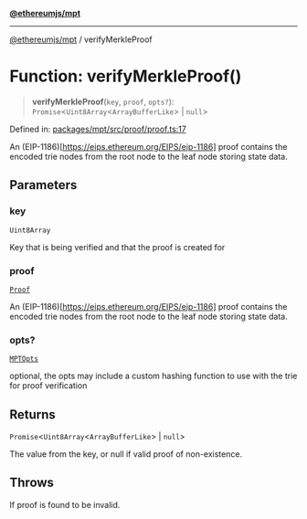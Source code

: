 [**@ethereumjs/mpt**](../README.md)

***

[@ethereumjs/mpt](../README.md) / verifyMerkleProof

# Function: verifyMerkleProof()

> **verifyMerkleProof**(`key`, `proof`, `opts?`): `Promise`\<`Uint8Array`\<`ArrayBufferLike`\> \| `null`\>

Defined in: [packages/mpt/src/proof/proof.ts:17](https://github.com/ethereumjs/ethereumjs-monorepo/blob/master/packages/mpt/src/proof/proof.ts#L17)

An (EIP-1186)[https://eips.ethereum.org/EIPS/eip-1186] proof contains the encoded trie nodes
from the root node to the leaf node storing state data.

## Parameters

### key

`Uint8Array`

Key that is being verified and that the proof is created for

### proof

[`Proof`](../type-aliases/Proof.md)

An (EIP-1186)[https://eips.ethereum.org/EIPS/eip-1186] proof contains the encoded trie nodes from the root node to the leaf node storing state data.

### opts?

[`MPTOpts`](../interfaces/MPTOpts.md)

optional, the opts may include a custom hashing function to use with the trie for proof verification

## Returns

`Promise`\<`Uint8Array`\<`ArrayBufferLike`\> \| `null`\>

The value from the key, or null if valid proof of non-existence.

## Throws

If proof is found to be invalid.

